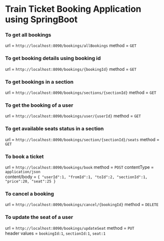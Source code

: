 # Train Ticket Booking Application using SpringBoot


### To get all bookings 
url = `http://localhost:8090/bookings/allBookings` method = `GET`


### To get booking details using booking id 
url = `http://localhost:8090/bookings/{bookingId}`  method = `GET`  

### To get bookings in a section 
url = `http://localhost:8090/bookings/sections/{sectionId}`  method = `GET`

### To get the booking of a user
url = `http://localhost:8090/bookings/user/{userId}`  method = `GET`


### To get available seats status in a section  
url = `http://localhost:8090/bookings/section/{sectionId}/seats`  method = `GET`

### To book a ticket
url = `http://localhost:8090/bookings/book`  method = `POST` contentType = `application/json`   
content/body = `{
    "userId":1,
   "fromId":1,
   "toId":2,
   "sectionId":1,
   "price":20,
   "seat":25
}`

### To cancel a booking  
url = `http://localhost:8090/bookings/cancel/{bookingId}` method = `DELETE`


### To update the seat of a user
url = `http://localhost:8090/bookings/updateSeat` method = `PUT`         
header values = `bookingId:1`, `sectionId:1`, `seat:1`








